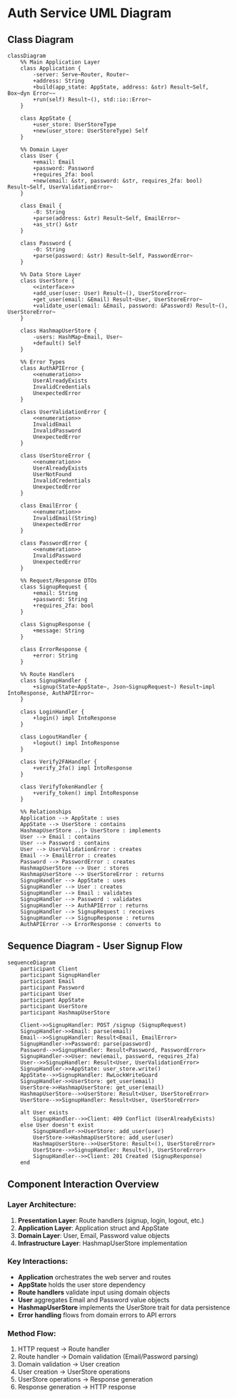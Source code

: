# Auth Service UML Diagram

## Class Diagram

```mermaid
classDiagram
    %% Main Application Layer
    class Application {
        -server: Serve~Router, Router~
        +address: String
        +build(app_state: AppState, address: &str) Result~Self, Box~dyn Error~~
        +run(self) Result~(), std::io::Error~
    }

    class AppState {
        +user_store: UserStoreType
        +new(user_store: UserStoreType) Self
    }

    %% Domain Layer
    class User {
        +email: Email
        +password: Password
        +requires_2fa: bool
        +new(email: &str, password: &str, requires_2fa: bool) Result~Self, UserValidationError~
    }

    class Email {
        -0: String
        +parse(address: &str) Result~Self, EmailError~
        +as_str() &str
    }

    class Password {
        -0: String
        +parse(password: &str) Result~Self, PasswordError~
    }

    %% Data Store Layer
    class UserStore {
        <<interface>>
        +add_user(user: User) Result~(), UserStoreError~
        +get_user(email: &Email) Result~User, UserStoreError~
        +validate_user(email: &Email, password: &Password) Result~(), UserStoreError~
    }

    class HashmapUserStore {
        -users: HashMap~Email, User~
        +default() Self
    }

    %% Error Types
    class AuthAPIError {
        <<enumeration>>
        UserAlreadyExists
        InvalidCredentials
        UnexpectedError
    }

    class UserValidationError {
        <<enumeration>>
        InvalidEmail
        InvalidPassword
        UnexpectedError
    }

    class UserStoreError {
        <<enumeration>>
        UserAlreadyExists
        UserNotFound
        InvalidCredentials
        UnexpectedError
    }

    class EmailError {
        <<enumeration>>
        InvalidEmail(String)
        UnexpectedError
    }

    class PasswordError {
        <<enumeration>>
        InvalidPassword
        UnexpectedError
    }

    %% Request/Response DTOs
    class SignupRequest {
        +email: String
        +password: String
        +requires_2fa: bool
    }

    class SignupResponse {
        +message: String
    }

    class ErrorResponse {
        +error: String
    }

    %% Route Handlers
    class SignupHandler {
        +signup(State~AppState~, Json~SignupRequest~) Result~impl IntoResponse, AuthAPIError~
    }

    class LoginHandler {
        +login() impl IntoResponse
    }

    class LogoutHandler {
        +logout() impl IntoResponse
    }

    class Verify2FAHandler {
        +verify_2fa() impl IntoResponse
    }

    class VerifyTokenHandler {
        +verify_token() impl IntoResponse
    }

    %% Relationships
    Application --> AppState : uses
    AppState --> UserStore : contains
    HashmapUserStore ..|> UserStore : implements
    User --> Email : contains
    User --> Password : contains
    User --> UserValidationError : creates
    Email --> EmailError : creates
    Password --> PasswordError : creates
    HashmapUserStore --> User : stores
    HashmapUserStore --> UserStoreError : returns
    SignupHandler --> AppState : uses
    SignupHandler --> User : creates
    SignupHandler --> Email : validates
    SignupHandler --> Password : validates
    SignupHandler --> AuthAPIError : returns
    SignupHandler --> SignupRequest : receives
    SignupHandler --> SignupResponse : returns
    AuthAPIError --> ErrorResponse : converts to
```

## Sequence Diagram - User Signup Flow

```mermaid
sequenceDiagram
    participant Client
    participant SignupHandler
    participant Email
    participant Password
    participant User
    participant AppState
    participant UserStore
    participant HashmapUserStore

    Client->>SignupHandler: POST /signup (SignupRequest)
    SignupHandler->>Email: parse(email)
    Email-->>SignupHandler: Result<Email, EmailError>
    SignupHandler->>Password: parse(password)
    Password-->>SignupHandler: Result<Password, PasswordError>
    SignupHandler->>User: new(email, password, requires_2fa)
    User-->>SignupHandler: Result<User, UserValidationError>
    SignupHandler->>AppState: user_store.write()
    AppState-->>SignupHandler: RwLockWriteGuard
    SignupHandler->>UserStore: get_user(email)
    UserStore->>HashmapUserStore: get_user(email)
    HashmapUserStore-->>UserStore: Result<User, UserStoreError>
    UserStore-->>SignupHandler: Result<User, UserStoreError>

    alt User exists
        SignupHandler-->>Client: 409 Conflict (UserAlreadyExists)
    else User doesn't exist
        SignupHandler->>UserStore: add_user(user)
        UserStore->>HashmapUserStore: add_user(user)
        HashmapUserStore-->>UserStore: Result<(), UserStoreError>
        UserStore-->>SignupHandler: Result<(), UserStoreError>
        SignupHandler-->>Client: 201 Created (SignupResponse)
    end
```

## Component Interaction Overview

### Layer Architecture:

1. **Presentation Layer**: Route handlers (signup, login, logout, etc.)
2. **Application Layer**: Application struct and AppState
3. **Domain Layer**: User, Email, Password value objects
4. **Infrastructure Layer**: HashmapUserStore implementation

### Key Interactions:

- **Application** orchestrates the web server and routes
- **AppState** holds the user store dependency
- **Route handlers** validate input using domain objects
- **User** aggregates Email and Password value objects
- **HashmapUserStore** implements the UserStore trait for data persistence
- **Error handling** flows from domain errors to API errors

### Method Flow:

1. HTTP request → Route handler
2. Route handler → Domain validation (Email/Password parsing)
3. Domain validation → User creation
4. User creation → UserStore operations
5. UserStore operations → Response generation
6. Response generation → HTTP response
